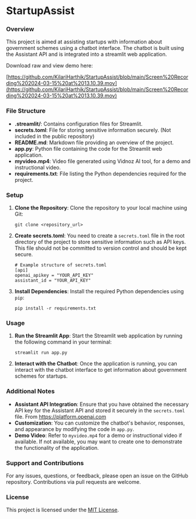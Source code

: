 # StartupAssist

### Overview

This project is aimed at assisting startups with information about government schemes using a chatbot interface. The chatbot is built using the Assistant API and is integrated into a streamlit web application.


Download raw and view demo here:

[https://github.com/KilariHarthik/StartupAssist/blob/main/Screen%20Recording%202024-03-15%20at%2013.10.39.mov](https://github.com/KilariHarthik/StartupAssist/blob/main/Screen%20Recording%202024-03-15%20at%2013.10.39.mov)


### File Structure

- **.streamlit/**: Contains configuration files for Streamlit.
- **secrets.toml**: File for storing sensitive information securely. (Not included in the public repository)
- **README.md**: Markdown file providing an overview of the project.
- **app.py**: Python file containing the code for the Streamlit web application.
- **myvideo.mp4**: Video file generated using Vidnoz AI tool, for a demo and instructional video.
- **requirements.txt**: File listing the Python dependencies required for the project.

### Setup

1. **Clone the Repository**: Clone the repository to your local machine using Git:

   ```
   git clone <repository_url>
   ```

2. **Create secrets.toml**: You need to create a `secrets.toml` file in the root directory of the project to store sensitive information such as API keys. This file should not be committed to version control and should be kept secure.

   ```
   # Example structure of secrets.toml
   [api]
   openai_apikey = "YOUR_API_KEY"
   assistant_id = "YOUR_API_KEY"
   ```

3. **Install Dependencies**: Install the required Python dependencies using `pip`:

   ```
   pip install -r requirements.txt
   ```

### Usage

1. **Run the Streamlit App**: Start the Streamlit web application by running the following command in your terminal:

   ```
   streamlit run app.py
   ```

2. **Interact with the Chatbot**: Once the application is running, you can interact with the chatbot interface to get information about government schemes for startups.

### Additional Notes

- **Assistant API Integration**: Ensure that you have obtained the necessary API key for the Assistant API and stored it securely in the `secrets.toml` file. From https://platform.openai.com
- **Customization**: You can customize the chatbot's behavior, responses, and appearance by modifying the code in `app.py`.
- **Demo Video**: Refer to `myvideo.mp4` for a demo or instructional video if available. If not available, you may want to create one to demonstrate the functionality of the application.

### Support and Contributions

For any issues, questions, or feedback, please open an issue on the GitHub repository. Contributions via pull requests are welcome.

### License

This project is licensed under the [MIT License](https://opensource.org/licenses/MIT).
